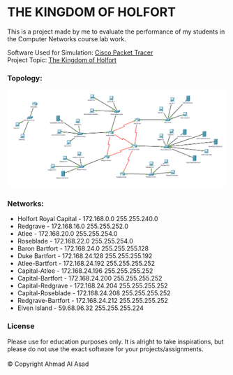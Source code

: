 # THE KINGDOM OF HOLFORT

This is a project made by me to evaluate the performance of my students in the Computer Networks course lab work.

Software Used for Simulation: [Cisco Packet Tracer](https://www.netacad.com/courses/packet-tracer)
<br> Project Topic: [The Kingdom of Holfort](https://github.com/ExGranite/the-kingdom-of-holfort/blob/main/The%20Kingdom%20of%20Holfort.pdf)


### Topology:

<p><img src="https://github.com/ExGranite/the-kingdom-of-holfort/blob/main/Topology.png"></p>


### Networks:

- Holfort Royal Capital - 172.168.0.0 255.255.240.0
- Redgrave - 172.168.16.0 255.255.252.0
- Atlee - 172.168.20.0 255.255.254.0
- Roseblade - 172.168.22.0 255.255.254.0
- Baron Bartfort - 172.168.24.0 255.255.255.128
- Duke Bartfort - 172.168.24.128 255.255.255.192
- Atlee-Bartfort - 172.168.24.192 255.255.255.252
- Capital-Atlee - 172.168.24.196 255.255.255.252
- Capital-Bartfort - 172.168.24.200 255.255.255.252
- Capital-Redgrave - 172.168.24.204 255.255.255.252
- Capital-Roseblade - 172.168.24.208 255.255.255.252
- Redgrave-Bartfort - 172.168.24.212 255.255.255.252
- Elven Island - 59.68.96.32 255.255.255.224


### License

Please use for education purposes only. It is alright to take inspirations, but please do not use the exact software for your projects/assignments. <br> <br> © Copyright Ahmad Al Asad
